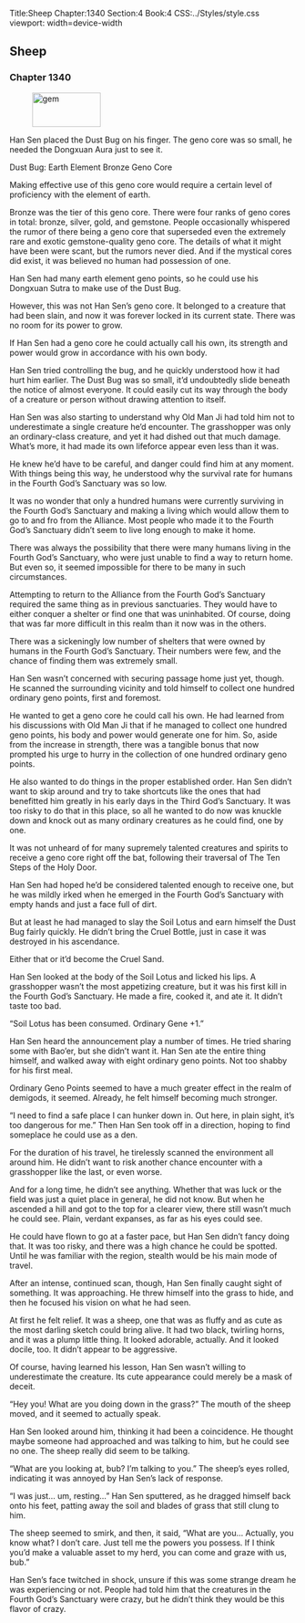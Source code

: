 Title:Sheep 
Chapter:1340 
Section:4 
Book:4 
CSS:../Styles/style.css 
viewport: width=device-width
  
## Sheep
### Chapter 1340
  
<figure>
	<img src="../Images/gem.gif" alt="gem" id="gem" width="120" height="60" />
</figure>
  

  
Han Sen placed the Dust Bug on his finger. The geno core was so small, he needed the Dongxuan Aura just to see it.

Dust Bug: Earth Element Bronze Geno Core

Making effective use of this geno core would require a certain level of proficiency with the element of earth.

Bronze was the tier of this geno core. There were four ranks of geno cores in total: bronze, silver, gold, and gemstone. People occasionally whispered the rumor of there being a geno core that superseded even the extremely rare and exotic gemstone-quality geno core. The details of what it might have been were scant, but the rumors never died. And if the mystical cores did exist, it was believed no human had possession of one.

Han Sen had many earth element geno points, so he could use his Dongxuan Sutra to make use of the Dust Bug.

However, this was not Han Sen’s geno core. It belonged to a creature that had been slain, and now it was forever locked in its current state. There was no room for its power to grow.

If Han Sen had a geno core he could actually call his own, its strength and power would grow in accordance with his own body.

Han Sen tried controlling the bug, and he quickly understood how it had hurt him earlier. The Dust Bug was so small, it’d undoubtedly slide beneath the notice of almost everyone. It could easily cut its way through the body of a creature or person without drawing attention to itself.

Han Sen was also starting to understand why Old Man Ji had told him not to underestimate a single creature he’d encounter. The grasshopper was only an ordinary-class creature, and yet it had dished out that much damage. What’s more, it had made its own lifeforce appear even less than it was.

He knew he’d have to be careful, and danger could find him at any moment. With things being this way, he understood why the survival rate for humans in the Fourth God’s Sanctuary was so low.

It was no wonder that only a hundred humans were currently surviving in the Fourth God’s Sanctuary and making a living which would allow them to go to and fro from the Alliance. Most people who made it to the Fourth God’s Sanctuary didn’t seem to live long enough to make it home.

There was always the possibility that there were many humans living in the Fourth God’s Sanctuary, who were just unable to find a way to return home. But even so, it seemed impossible for there to be many in such circumstances.

Attempting to return to the Alliance from the Fourth God’s Sanctuary required the same thing as in previous sanctuaries. They would have to either conquer a shelter or find one that was uninhabited. Of course, doing that was far more difficult in this realm than it now was in the others.

There was a sickeningly low number of shelters that were owned by humans in the Fourth God’s Sanctuary. Their numbers were few, and the chance of finding them was extremely small.

Han Sen wasn’t concerned with securing passage home just yet, though. He scanned the surrounding vicinity and told himself to collect one hundred ordinary geno points, first and foremost.

He wanted to get a geno core he could call his own. He had learned from his discussions with Old Man Ji that if he managed to collect one hundred geno points, his body and power would generate one for him. So, aside from the increase in strength, there was a tangible bonus that now prompted his urge to hurry in the collection of one hundred ordinary geno points.

He also wanted to do things in the proper established order. Han Sen didn’t want to skip around and try to take shortcuts like the ones that had benefitted him greatly in his early days in the Third God’s Sanctuary. It was too risky to do that in this place, so all he wanted to do now was knuckle down and knock out as many ordinary creatures as he could find, one by one.

It was not unheard of for many supremely talented creatures and spirits to receive a geno core right off the bat, following their traversal of The Ten Steps of the Holy Door.

Han Sen had hoped he’d be considered talented enough to receive one, but he was mildly irked when he emerged in the Fourth God’s Sanctuary with empty hands and just a face full of dirt.

But at least he had managed to slay the Soil Lotus and earn himself the Dust Bug fairly quickly. He didn’t bring the Cruel Bottle, just in case it was destroyed in his ascendance.

Either that or it’d become the Cruel Sand.

Han Sen looked at the body of the Soil Lotus and licked his lips. A grasshopper wasn’t the most appetizing creature, but it was his first kill in the Fourth God’s Sanctuary. He made a fire, cooked it, and ate it. It didn’t taste too bad.

“Soil Lotus has been consumed. Ordinary Gene +1.”

Han Sen heard the announcement play a number of times. He tried sharing some with Bao’er, but she didn’t want it. Han Sen ate the entire thing himself, and walked away with eight ordinary geno points. Not too shabby for his first meal.

Ordinary Geno Points seemed to have a much greater effect in the realm of demigods, it seemed. Already, he felt himself becoming much stronger.

“I need to find a safe place I can hunker down in. Out here, in plain sight, it’s too dangerous for me.” Then Han Sen took off in a direction, hoping to find someplace he could use as a den.

For the duration of his travel, he tirelessly scanned the environment all around him. He didn’t want to risk another chance encounter with a grasshopper like the last, or even worse.

And for a long time, he didn’t see anything. Whether that was luck or the field was just a quiet place in general, he did not know. But when he ascended a hill and got to the top for a clearer view, there still wasn’t much he could see. Plain, verdant expanses, as far as his eyes could see.

He could have flown to go at a faster pace, but Han Sen didn’t fancy doing that. It was too risky, and there was a high chance he could be spotted. Until he was familiar with the region, stealth would be his main mode of travel.

After an intense, continued scan, though, Han Sen finally caught sight of something. It was approaching. He threw himself into the grass to hide, and then he focused his vision on what he had seen.

At first he felt relief. It was a sheep, one that was as fluffy and as cute as the most darling sketch could bring alive. It had two black, twirling horns, and it was a plump little thing. It looked adorable, actually. And it looked docile, too. It didn’t appear to be aggressive.

Of course, having learned his lesson, Han Sen wasn’t willing to underestimate the creature. Its cute appearance could merely be a mask of deceit.

“Hey you! What are you doing down in the grass?” The mouth of the sheep moved, and it seemed to actually speak.

Han Sen looked around him, thinking it had been a coincidence. He thought maybe someone had approached and was talking to him, but he could see no one. The sheep really did seem to be talking.

“What are you looking at, bub? I’m talking to you.” The sheep’s eyes rolled, indicating it was annoyed by Han Sen’s lack of response.

“I was just… um, resting…” Han Sen sputtered, as he dragged himself back onto his feet, patting away the soil and blades of grass that still clung to him.

The sheep seemed to smirk, and then, it said, “What are you… Actually, you know what? I don’t care. Just tell me the powers you possess. If I think you’d make a valuable asset to my herd, you can come and graze with us, bub.”

Han Sen’s face twitched in shock, unsure if this was some strange dream he was experiencing or not. People had told him that the creatures in the Fourth God’s Sanctuary were crazy, but he didn’t think they would be this flavor of crazy.